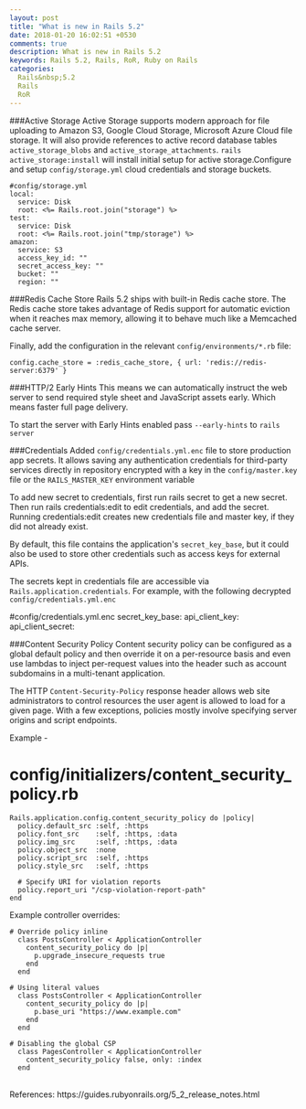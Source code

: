 ```yaml
---
layout: post
title: "What is new in Rails 5.2"
date: 2018-01-20 16:02:51 +0530
comments: true
description: What is new in Rails 5.2
keywords: Rails 5.2, Rails, RoR, Ruby on Rails
categories:
  Rails&nbsp;5.2
  Rails
  RoR 
---
```


###Active Storage
Active Storage supports modern approach for file uploading to Amazon S3, Google Cloud Storage, Microsoft Azure Cloud file storage. It will also provide references to active record database tables `active_storage_blobs` and `active_storage_attachments`. `rails active_storage:install` will install initial setup for active storage.<!--more-->Configure and setup `config/storage.yml` cloud credentials and storage buckets.

	#config/storage.yml
    local:
      service: Disk
      root: <%= Rails.root.join("storage") %>
    test:
      service: Disk
      root: <%= Rails.root.join("tmp/storage") %>
    amazon:
      service: S3
      access_key_id: ""
      secret_access_key: ""
      bucket: ""
      region: ""

###Redis Cache Store
Rails 5.2 ships with built-in Redis cache store. The Redis cache store takes advantage of Redis support for automatic eviction when it reaches max memory, allowing it to behave much like a Memcached cache server.

Finally, add the configuration in the relevant `config/environments/*.rb` file:


    config.cache_store = :redis_cache_store, { url: 'redis://redis-server:6379' }
 
###HTTP/2 Early Hints
This means we can automatically instruct the web server to send required style sheet and JavaScript assets early. Which means faster full page delivery.

To start the server with Early Hints enabled pass `--early-hints` to `rails server`

###Credentials
Added `config/credentials.yml.enc` file to store production app secrets. It allows saving any authentication credentials for third-party services directly in repository encrypted with a key in the `config/master.key` file or the `RAILS_MASTER_KEY` environment variable

To add new secret to credentials, first run rails secret to get a new secret. Then run rails credentials:edit to edit credentials, and add the secret. Running credentials:edit creates new credentials file and master key, if they did not already exist.
 
By default, this file contains the application's `secret_key_base`, but it could also be used to store other credentials such as access keys for external APIs.

The secrets kept in credentials file are accessible via `Rails.application.credentials`. For example, with the following decrypted `config/credentials.yml.enc`


  #config/credentials.yml.enc
    secret_key_base:<secret key base>
    api_client_key: <secret key1>
    api_client_secret: <secret key2>

###Content Security Policy
Content security policy can be configured as a global default policy and then override it on a per-resource basis and even use lambdas to inject per-request values into the header such as account subdomains in a multi-tenant application.

The HTTP `Content-Security-Policy` response header allows web site administrators to control resources the user agent is allowed to load for a given page. With a few exceptions, policies mostly involve specifying server origins and script endpoints.


Example -
  # config/initializers/content_security_policy.rb
    Rails.application.config.content_security_policy do |policy|
      policy.default_src :self, :https
      policy.font_src    :self, :https, :data
      policy.img_src     :self, :https, :data
      policy.object_src  :none
      policy.script_src  :self, :https
      policy.style_src   :self, :https

      # Specify URI for violation reports
      policy.report_uri "/csp-violation-report-path"
    end

Example controller overrides:

    # Override policy inline
      class PostsController < ApplicationController
        content_security_policy do |p|
          p.upgrade_insecure_requests true
        end
      end

    # Using literal values
      class PostsController < ApplicationController
        content_security_policy do |p|
          p.base_uri "https://www.example.com"
        end
      end

    # Disabling the global CSP
      class PagesController < ApplicationController
        content_security_policy false, only: :index
      end

<br/>
References: https://guides.rubyonrails.org/5_2_release_notes.html
 
